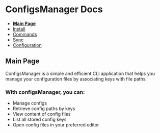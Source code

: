 # ConfigsManager Docs

* **[Main Page](index.html)**
* [Install](installation.html)
* [Commands](commands.html)
* [Sync](sync.html)
* [Configuration](cm_configuration.html)


## Main Page
ConfigsManager is a simple and efficient CLI application that helps you 
manage your configuration files by associating keys with file paths.


### With configsManager, you can:
- Manage configs 
- Retrieve config paths by keys
- View content of config files
- List all stored config keys
- Open config files in your preferred editor



